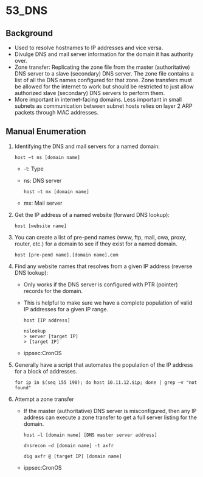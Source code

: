 # 53\_DNS

## Background

* Used to resolve hostnames to IP addresses and vice versa. 
* Divulge DNS and mail server information for the domain it has authority over. 
* Zone transfer: Replicating the zone file from the master \(authoritative\) DNS server to a slave \(secondary\) DNS server.  The zone file contains a list of all the DNS names configured for that zone.  Zone transfers must be allowed for the internet to work but should be restricted to just allow authorized slave \(secondary\) DNS servers to perform them. 
* More important in internet-facing domains. Less important in small subnets as communication between subnet hosts relies on layer 2 ARP packets through MAC addresses.

## Manual Enumeration

1. Identifying the DNS and mail servers for a named domain: 

   ```text
   host –t ns [domain name]
   ```

   * -t: Type 
   * ns: DNS server 

     ```text
     host –t mx [domain name]
     ```

   * mx: Mail server 

2. Get the IP address of a named website \(forward DNS lookup\): 

   ```text
   host [website name]
   ```

3. You can create a list of pre-pend names \(www, ftp, mail, owa, proxy, router, etc.\) for a domain to see if they exist for a named domain. 

   ```text
   host [pre-pend name].[domain name].com
   ```

4. Find any website names that resolves from a given IP address \(reverse DNS lookup\): 
   * Only works if the DNS server is configured with PTR \(pointer\) records for the domain. 
   * This is helpful to make sure we have a complete population of valid IP addresses for a given IP range. 

     ```text
     host [IP address]
     ```

     ```text
     nslookup
     > server [target IP]
     > [target IP]
     ```

   * ippsec:CronOS
5. Generally have a script that automates the population of the IP address for a block of addresses. 

   ```text
   for ip in $(seq 155 190); do host 10.11.12.$ip; done | grep –v "not found"
   ```

6. Attempt a zone transfer 
   * If the master \(authoritative\) DNS server is misconfigured, then any IP address can execute a zone transfer to get a full server listing for the domain. 

     ```text
     host –l [domain name] [DNS master server address]
     ```

     ```text
     dnsrecon –d [domain name] -t axfr
     ```

     ```text
     dig axfr @ [target IP] [domain name]
     ```

   * ippsec:CronOS

